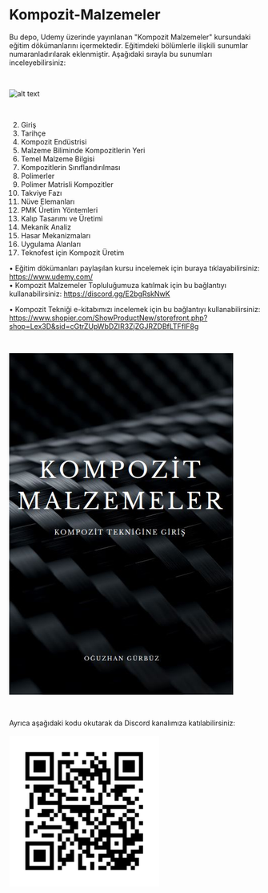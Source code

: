 # Kompozit-Malzemeler
Bu depo, Udemy üzerinde yayınlanan "Kompozit Malzemeler" kursundaki eğitim dökümanlarını içermektedir. Eğitimdeki bölümlerle ilişkili sunumlar numaranladırılarak eklenmiştir. Aşağıdaki sırayla bu sunumları inceleyebilirsiniz:


<br>


![alt text](https://github.com/grboguz/Kompozit-Malzemeler/blob/main/composite_material_stress.gif)

<br>

2. Giriş
3. Tarihçe
4. Kompozit Endüstrisi
5. Malzeme Biliminde Kompozitlerin Yeri
6. Temel Malzeme Bilgisi
7. Kompozitlerin Sınıflandırılması
8. Polimerler
9. Polimer Matrisli Kompozitler
10. Takviye Fazı
11. Nüve Elemanları
12. PMK Üretim Yöntemleri
13. Kalıp Tasarımı ve Üretimi
14. Mekanik Analiz
15. Hasar Mekanizmaları
16. Uygulama Alanları
17. Teknofest için Kompozit Üretim

• Eğitim dökümanları paylaşılan kursu incelemek için buraya tıklayabilirsiniz: https://www.udemy.com/ <br>
• Kompozit Malzemeler Topluluğumuza katılmak için bu bağlantıyı kullanabilirsiniz: https://discord.gg/E2bgRskNwK <br>


• Kompozit Tekniği e-kitabımızı incelemek için bu bağlantıyı kullanabilirsiniz: https://www.shopier.com/ShowProductNew/storefront.php?shop=Lex3D&sid=cGtrZUpWbDZIR3ZjZGJRZDBfLTFfIF8g <br>

<br>


![alt text](https://github.com/grboguz/Kompozit-Malzemeler/blob/main/E-Kitap.JPG)

<br>


Ayrıca aşağıdaki kodu okutarak da Discord kanalımıza katılabilirsiniz:<br><br>
![alt text](https://github.com/grboguz/Kompozit-Malzemeler/blob/main/Discord_QR.png)

